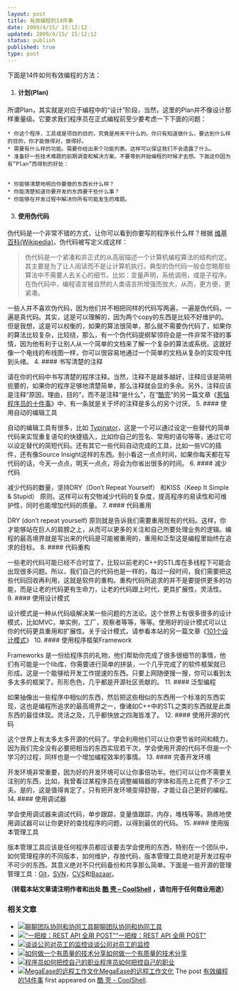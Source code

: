 ```yaml
---
layout: post
title: 有效编程的14件事
date: 2009/4/15/ 15:12:12
updated: 2009/4/15/ 15:12:12
status: publish
published: true
type: post
---
```


下面是14件如何有效编程的方法：


1. #### 计划(Plan)


所谓Plan，其实就是对应于编程中的“设计”阶段，当然，这里的Plan并不像设计那样重量级。它要求我们程序员在正式编程前至少要考虑一下下面的问题：


	* 你这个程序，工具或是项目的目的，究竟是用来干什么的。你只有知道做什么，要达到什么样的目的，你才能做得对，做得好。
	* 需要有什么样的功能。需要你给出来个功能列表。这样可以保证我们不会遗露了什么。
	* 准备好一些技术难题的前期调查和解决方案。不要等到开始编程的时候才去想。下面这你因为有“Plan”而得到的好处：


	* 你能够清楚地明白你要做的东西长什么样？
	* 你能清楚知道你要开发的东西要干些什么事？
	* 你能够在开发过程中解决你所有可能发生的难题。
3. #### 使用伪代码


伪代码是一个非常不错的方式，让你可以看到你要写的程序长什么样？根据 [维基百科(Wikipedia)](http://en.wikipedia.org/wiki/Pseudocode)，伪代码被写定义成这样：



> 伪代码是一个紧凑和非正式的从高层描述一个计算机编程算法的结构约定。其主要是为了让人阅读而不是让计算机执行。典型的伪代码一般会忽略那些算法中不需要人去关心的细节。比如：变量声明，系统调用，或是子程序。在伪代码中，编程语言被自然的人类语言所增强而放大，从而，更方便，更紧凑。
> 
> 


一些人并不喜欢伪代码，因为他们并不相把同样的代码写两遍，一遍是伪代码，一遍是真代码。其实，这是可以理解的，因为两个copy的东西是比较不好维护的。但是我想，这是可以权衡的，如果的算法很简单，那么就不需要伪代码了，如果你的算法比较复杂，比较绕，那么，有一个伪代码提纲挈领将会是一件非常不错的事情，因为他有利于让别人从一个简单的文档来了解一个复杂的算法或系统。这就好像一个电线的布线图一样，你可以很容易地通过一个简单的文档从复杂的实现中找到头绪。
4. #### 书写清楚的注释


请在你的代码中书写清楚的程序注释。当然，注释不是越多越好，注释应该是简明扼要的，如果你的程序足够地清楚简单，那么注释就会显的多余。另外，注释应该是注释“原因，理由，目的”，而不是注释“是什么”，在“[酷壳](https://coolshell.cn)”的另一篇文章《[惹恼程序员的十件事](https://coolshell.cn/articles/340.html)》中，有一条就是关于坏的注释是多么的另个讨厌。
5. #### 使用自动的编辑工具


自动的编辑工具有很多，比如 [Typinator](http://www.macility.com/products/typinator/)，这是一个可以通过设定一些替代的简单代码来实现重复语句的快捷插入，比如你自己的签名、常用的语句等等，通过它可以设定替代的简短代码。还有其它一些代码自动完成的工具，比如一些VC的插件，还有像Source Insight这样的东西。别小看这一点点时间，如果你每天都在写代码的话，今天一点点，明天一点点，将会为你省出很多的时间。
6. #### 减少代码


减少代码的数量，坚持DRY（Don’t Repeat Yourself） 和KISS（Keep It Simple & Stupid） 原则。这样可以有交物减少代码的复杂度，提高程序的易读性和可维护性，同时也能增加代码的质量。
7. #### 代码重用


DRY (don’t repeat yourself) 原则就是告诉我们需要重用现有的代码。这样，你才能够站在巨人的肩膀之上，从而可以更多的关注和自己所要处理业务的逻辑。编程的最高境界就是写出来的代码是可能被重用的，重用和泛型这是编程里始终在追求的目标。
8. #### 代码重构


一些老的代码可能已经不合时宜了，比较以前老的C++的STL库在多线程下可能会出现很多问题。所以，我们自己的代码也是一样的，每过一段时间，我们需要把这些代码回收再利用，这就是软件的重构。重构代码所追求的并不是要提供更多的功能，而是让老的代码更有生命力，让老的代码跟上时代，更具扩展性，灵活性。
9. #### 使用设计模式


设计模式是一种从代码级解决某一些问题的方法论。这个世界上有很多很多的设计模式，比如MVC，单实例，工厂，观察者等等，等等。使用好的设计模式可以让你的代码更具重用和扩展性。关于设计模式，请参看本站的另一篇文章《[101个设计模式](https://coolshell.cn/articles/21.html)》
10. #### 使用程序框架Framework


Frameworks 是一份给程序员的礼物，他们帮助你完成了很多很细节的事情，他们有可能是一个lib库，你需要进行简单的拼装，一个几乎完成了的软件框架就已形成。这是一个能够给开发工作提速的东西。只要上网随便搜一搜，你可以看到太多太多的框架了。形形色色，几乎都是开源社区贡献的。
11. #### 泛型编程


如果抽像出一些程序中相似的东西，然后把这些相似的东西用一个标准的东西实现，这也是编程所追求的最高境界之一，像诸如C++中的STL之类的东西就是此类东西的最佳体现。灵活之及，几乎都快放之四海皆准了。
12. #### 使用开源的代码


这个世界上有太多太多开源的代码了。学会利用他们可以让你更节省时间和精力，因为我们完全没有必要把相当的东西实现若干次，学会使用开源的代码不但是一个学习的过程，同样也是一个增加编程效率的事情。
13. #### 完善开发环境


开发环境非常重要，因为好的开发环境可以让你事倍功半。他们可以让你不需要关注别的东西，比如，我曾看过某程序员在调整编辑器的字体和高亮上花费了不少工夫。是的，这是值得肯定了，只有把开发环境变得舒服，才能让自己更好的编程。
14. #### 使用调试器


学会使用调试器来调试代码，单步跟踪，变量值跟踪，内存，堆栈等等。熟练地使用调试器可以让你更好的查找程序的问题，以得到最优的代码。
15. #### 使用版本管理工具


版本管理工具应该是任何程序员都应该要去学会使用的东西，特别在一个团队中，如何管理程序的不同版本，如何维护，存放代码，版本管理工具绝对是开发过程中不可少的东西。其意义绝对不只代码备份和共享那么简单。下面是一些开源的管理管理工具：[Git](http://git-scm.com/)，[SVN](http://subversion.tigris.org/)，[CVS](http://www.nongnu.org/cvs/)和[Bazaar](http://bazaar-vcs.org/)。




**（转载本站文章请注明作者和出处 [酷 壳 – CoolShell](https://coolshell.cn/) ，请勿用于任何商业用途）**



### 相关文章

* [![聊聊团队协同和协同工具](https://coolshell.cn/wp-content/uploads/2022/10/communication-150x150.png)](https://coolshell.cn/articles/22298.html)[聊聊团队协同和协同工具](https://coolshell.cn/articles/22298.html)
* [![“一把梭：REST API 全用 POST”](https://coolshell.cn/wp-content/uploads/2022/02/http_method-150x150.png)](https://coolshell.cn/articles/22173.html)[“一把梭：REST API 全用 POST”](https://coolshell.cn/articles/22173.html)
* [![谈谈公司对员工的监控](https://coolshell.cn/wp-content/uploads/2022/02/monitoring-150x150.jpeg)](https://coolshell.cn/articles/22157.html)[谈谈公司对员工的监控](https://coolshell.cn/articles/22157.html)
* [![如何做一个有质量的技术分享](https://coolshell.cn/wp-content/uploads/2021/07/knowledge_sharing-300x169-1-150x150.jpeg)](https://coolshell.cn/articles/21589.html)[如何做一个有质量的技术分享](https://coolshell.cn/articles/21589.html)
* [![程序员如何把控自己的职业](https://coolshell.cn/wp-content/uploads/2020/08/programmer.01-e1596792460687-150x150.png)](https://coolshell.cn/articles/20977.html)[程序员如何把控自己的职业](https://coolshell.cn/articles/20977.html)
* [![MegaEase的远程工作文化](https://coolshell.cn/wp-content/uploads/2020/01/remote-150x150.jpg)](https://coolshell.cn/articles/20765.html)[MegaEase的远程工作文化](https://coolshell.cn/articles/20765.html)
The post [有效编程的14件事](https://coolshell.cn/articles/546.html) first appeared on [酷 壳 - CoolShell](https://coolshell.cn).